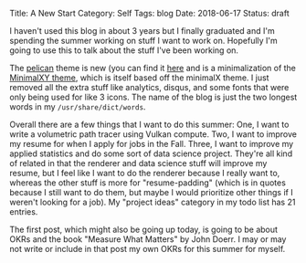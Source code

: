 Title: A New Start
Category: Self
Tags: blog
Date: 2018-06-17
Status: draft

I haven't used this blog in about 3 years but I finally graduated and I'm spending the summer working on stuff I want to work on. Hopefully I'm going to use this to talk about the stuff I've been working on.

The [pelican](https://getpelican.com/) theme is new (you can find it [here](https://github.com/boustrophedon/boustrophedon.github.io/blob/master/pelican/minimalXY0) and is a minimalization of the [MinimalXY theme](https://github.com/petrnohejl/MinimalXY), which is itself based off the minimalX theme. I just removed all the extra stuff like analytics, disqus, and some fonts that were only being used for like 3 icons. The name of the blog is just the two longest words in my `/usr/share/dict/words`.

Overall there are a few things that I want to do this summer: One, I want to write a volumetric path tracer using Vulkan compute. Two, I want to improve my resume for when I apply for jobs in the Fall. Three, I want to improve my applied statistics and do some sort of data science project. They're all kind of related in that the renderer and data science stuff will improve my resume, but I feel like I want to do the renderer because I really want to, whereas the other stuff is more for "resume-padding" (which is in quotes because I still want to do them, but maybe I would prioritize other things if I weren't looking for a job). My "project ideas" category in my todo list has 21 entries.

The first post, which might also be going up today, is going to be about OKRs and the book "Measure What Matters" by John Doerr. I may or may not write or include in that post my own OKRs for this summer for myself.
